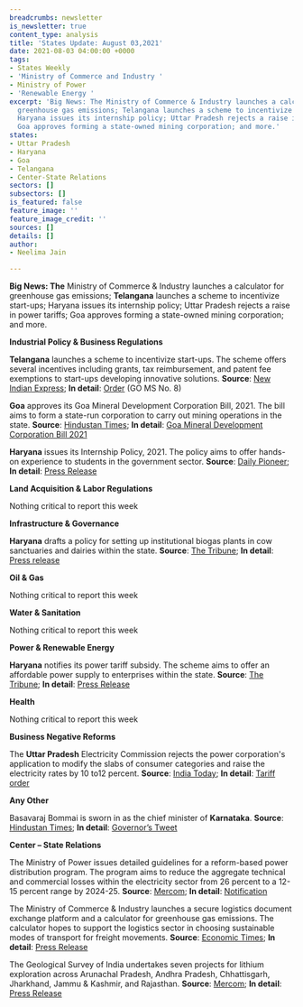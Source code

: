 ```yaml
---
breadcrumbs: newsletter
is_newsletter: true
content_type: analysis
title: 'States Update: August 03,2021'
date: 2021-08-03 04:00:00 +0000
tags:
- States Weekly
- 'Ministry of Commerce and Industry '
- Ministry of Power
- 'Renewable Energy '
excerpt: 'Big News: The Ministry of Commerce & Industry launches a calculator for
  greenhouse gas emissions; Telangana launches a scheme to incentivize start-ups;
  Haryana issues its internship policy; Uttar Pradesh rejects a raise in power tariffs;
  Goa approves forming a state-owned mining corporation; and more.'
states:
- Uttar Pradesh
- Haryana
- Goa
- Telangana
- Center-State Relations
sectors: []
subsectors: []
is_featured: false
feature_image: ''
feature_image_credit: ''
sources: []
details: []
author:
- Neelima Jain

---
```

**Big News: The** Ministry of Commerce & Industry launches a calculator for greenhouse gas emissions; **Telangana** launches a scheme to incentivize start-ups; Haryana issues its internship policy; Uttar Pradesh rejects a raise in power tariffs; Goa approves forming a state-owned mining corporation; and more.

**Industrial Policy & Business Regulations**

**Telangana** launches a scheme to incentivize start-ups. The scheme offers several incentives including grants, tax reimbursement, and patent fee exemptions to start-ups developing innovative solutions. **Source**: [New Indian Express](https://www.newindianexpress.com/states/telangana/2021/jul/28/incentive-scheme-launched-for-telangana-startups-with-innovative-solutions-for-rural-issues-2336387.html); **In detail**: [Order](http://goir.telangana.gov.in/) (GO MS No. 8)

**Goa** approves its Goa Mineral Development Corporation Bill, 2021. The bill aims to form a state-run corporation to carry out mining operations in the state. **Source**: [Hindustan Times](https://www.hindustantimes.com/india-news/goa-govt-tables-mining-corporation-bill-in-state-assembly-101627634589586.html); **In detail**: [Goa Mineral Development Corporation Bill 2021](https://www.goavidhansabha.gov.in/uploads/bills/1268_field_Bill-No-36.pdf)

**Haryana** issues its Internship Policy, 2021. The policy aims to offer hands-on experience to students in the government sector. **Source**: [Daily Pioneer](https://www.dailypioneer.com/2021/state-editions/haryana-govt-introduces----internship-policy-2021--for-young-talent.html); **In detail**: [Press Release](https://prharyana.gov.in/en/haryana-government-has-prepared-a-policy-for-interns-named-internship-policy-for-the-state-of)

**Land Acquisition & Labor Regulations**

Nothing critical to report this week

**Infrastructure & Governance**

**Haryana** drafts a policy for setting up institutional biogas plants in cow sanctuaries and dairies within the state. **Source**: [The Tribune](https://www.tribuneindia.com/news/haryana/40-subsidy-on-biogas-plants-in-gaushalas-in-haryana-289863); **In detail**: [Press release](https://prharyana.gov.in/en/haryana-new-and-renewable-energy-department-and-hareda-have-formulated-a-detailed-action-plan-for)

**Oil & Gas**

Nothing critical to report this week

**Water & Sanitation**

Nothing critical to report this week

**Power & Renewable Energy**

**Haryana** notifies its power tariff subsidy. The scheme aims to offer an affordable power supply to enterprises within the state. **Source**: [The Tribune](https://www.tribuneindia.com/news/haryana/power-subsidy-scheme-for-haryana-industry-notified-290179); **In detail**: [Press Release](https://prharyana.gov.in/en/haryana-government-has-notified-the-power-tariff-subsidy-scheme-under-haryana-enterprises-and)

**Health**

Nothing critical to report this week

**Business Negative Reforms**

The **Uttar Pradesh** Electricity Commission rejects the power corporation's application to modify the slabs of consumer categories and raise the electricity rates by 10 to12 percent. **Source**: [India Today](https://www.indiatoday.in/india/story/no-power-tariff-hike-slabs-remain-unchanged-in-uttar-pradesh-1834472-2021-07-30); **In detail**: [Tariff order](https://www.uperc.org/App_File/Final_TariffOrderUPStateDISOCMsFY2021-22(29-07-2021)DigitallySigned-pdf729202113115PM.pdf)

**Any Other**

Basavaraj Bommai is sworn in as the chief minister of **Karnataka**. **Source**: [Hindustan Times](https://www.hindustantimes.com/india-news/basavaraj-bommai-sworn-in-as-karnataka-chief-minister-101627453289299.html); **In detail**: [Governor’s Tweet](https://twitter.com/TcGehlotOffice/status/1420344953075535876)

**Center – State Relations**

The Ministry of Power issues detailed guidelines for a reform-based power distribution program. The program aims to reduce the aggregate technical and commercial losses within the electricity sector from 26 percent to a 12-15 percent range by 2024-25. **Source**: [Mercom](https://mercomindia.com/ministry-power-plan-revamp-discoms/); **In detail**: [Notification](https://powermin.gov.in/sites/default/files/webform/notices/OM_Revamped_Distribution_Sector_Scheme.pdf)

The Ministry of Commerce & Industry launches a secure logistics document exchange platform and a calculator for greenhouse gas emissions. The calculator hopes to support the logistics sector in choosing sustainable modes of transport for freight movements. **Source**: [Economic Times](https://energy.economictimes.indiatimes.com/news/renewable/govt-launches-secured-logistics-document-exchange-platform/84846749); **In detail**: [Press Release](https://pib.gov.in/PressReleasePage.aspx?PRID=1740023)

The Geological Survey of India undertakes seven projects for lithium exploration across Arunachal Pradesh, Andhra Pradesh, Chhattisgarh, Jharkhand, Jammu & Kashmir, and Rajasthan. **Source**: [Mercom](https://mercomindia.com/gsi-undertakes-seven-projects-for-lithium-exploration/); **In detail**: [Press Release](https://pib.gov.in/PressReleaseIframePage.aspx?PRID=1739885)
